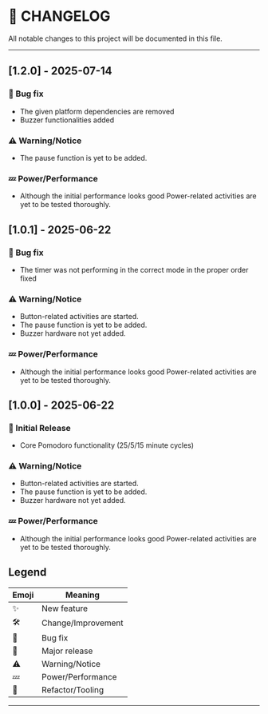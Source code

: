 # 📓 CHANGELOG

All notable changes to this project will be documented in this file.

---
## [1.2.0] - 2025-07-14
### 🐞 Bug fix
- The given platform dependencies are removed 
- Buzzer functionalities added
### ⚠️ Warning/Notice
- The pause function is yet to be added.
### 💤 Power/Performance
- Although the initial performance looks good
Power-related activities are yet to be tested thoroughly.

## [1.0.1] - 2025-06-22
### 🐞 Bug fix
- The timer was not performing in the correct mode in the proper order
fixed
### ⚠️ Warning/Notice
- Button-related activities are started.
- The pause function is yet to be added.
- Buzzer hardware not yet added.
### 💤 Power/Performance
- Although the initial performance looks good
Power-related activities are yet to be tested thoroughly.

## [1.0.0] - 2025-06-22
### 🚀 Initial Release
- Core Pomodoro functionality (25/5/15 minute cycles)
### ⚠️ Warning/Notice
- Button-related activities are started.
- The pause function is yet to be added.
- Buzzer hardware not yet added.
### 💤 Power/Performance
- Although the initial performance looks good
Power-related activities are yet to be tested thoroughly.

## Legend

| Emoji  | Meaning            |
|--------|--------------------|
| ✨     | New feature       |
| 🛠️     | Change/Improvement|
| 🐞     | Bug fix           |
| 🚀     | Major release     |
| ⚠️     | Warning/Notice    |
| 💤     | Power/Performance |
| 🔧     | Refactor/Tooling  |

---